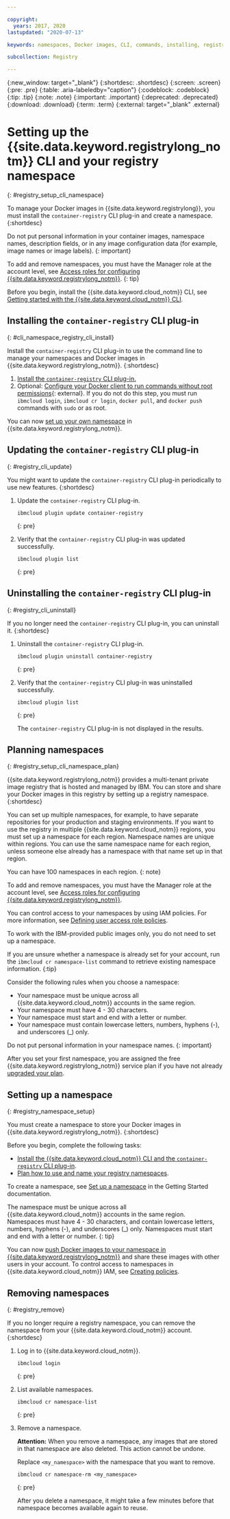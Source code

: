```yaml
---

copyright:
  years: 2017, 2020
lastupdated: "2020-07-13"

keywords: namespaces, Docker images, CLI, commands, installing, registry CLI, removing namespaces, setting up cli, installing cli, uninstalling cli, 

subcollection: Registry

---
```


{:new_window: target="_blank"}
{:shortdesc: .shortdesc}
{:screen: .screen}
{:pre: .pre}
{:table: .aria-labeledby="caption"}
{:codeblock: .codeblock}
{:tip: .tip}
{:note: .note}
{:important: .important}
{:deprecated: .deprecated}
{:download: .download}
{:term: .term}
{:external: target="_blank" .external}

# Setting up the {{site.data.keyword.registrylong_notm}} CLI and your registry namespace
{: #registry_setup_cli_namespace}

To manage your Docker images in {{site.data.keyword.registrylong}}, you must install the `container-registry` CLI plug-in and create a namespace.
{:shortdesc}

Do not put personal information in your container images, namespace names, description fields, or in any image configuration data (for example, image names or image labels).
{: important}

To add and remove namespaces, you must have the Manager role at the account level, see [Access roles for configuring {{site.data.keyword.registrylong_notm}}](/docs/Registry?topic=Registry-iam#access_roles_configure).
{: tip}

Before you begin, install the {{site.data.keyword.cloud_notm}} CLI, see [Getting started with the {{site.data.keyword.cloud_notm}} CLI](/docs/cli?topic=cli-getting-started).

## Installing the `container-registry` CLI plug-in
{: #cli_namespace_registry_cli_install}

Install the `container-registry` CLI plug-in to use the command line to manage your namespaces and Docker images in {{site.data.keyword.registrylong_notm}}.
{:shortdesc}

1. [Install the `container-registry` CLI plug-in.](/docs/Registry?topic=Registry-getting-started#gs_registry_cli_install)
2. Optional: [Configure your Docker client to run commands without root permissions](https://docs.docker.com/install/linux/linux-postinstall/){: external}. If you do not do this step, you must run `ibmcloud login`, `ibmcloud cr login`, `docker pull`, and `docker push` commands with `sudo` or as root.

You can now [set up your own namespace](#registry_namespace_setup) in {{site.data.keyword.registrylong_notm}}.

## Updating the `container-registry` CLI plug-in
{: #registry_cli_update}

You might want to update the `container-registry` CLI plug-in periodically to use new features.
{:shortdesc}

1. Update the `container-registry` CLI plug-in.

    ```
    ibmcloud plugin update container-registry
    ```
    {: pre}

2. Verify that the `container-registry` CLI plug-in was updated successfully.

    ```
    ibmcloud plugin list
    ```
     {: pre}

## Uninstalling the `container-registry` CLI plug-in
{: #registry_cli_uninstall}

If you no longer need the `container-registry` CLI plug-in, you can uninstall it.
{:shortdesc}

1. Uninstall the `container-registry` CLI plug-in.

    ```
    ibmcloud plugin uninstall container-registry
    ```
    {: pre}

2. Verify that the `container-registry` CLI plug-in was uninstalled successfully.

    ```
    ibmcloud plugin list
    ```
    {: pre}

    The `container-registry` CLI plug-in is not displayed in the results.

## Planning namespaces
{: #registry_setup_cli_namespace_plan}

{{site.data.keyword.registrylong_notm}} provides a multi-tenant private image registry that is hosted and managed by IBM. You can store and share your Docker images in this registry by setting up a registry namespace.
{:shortdesc}

You can set up multiple namespaces, for example, to have separate repositories for your production and staging environments. If you want to use the registry in multiple {{site.data.keyword.cloud_notm}} regions, you must set up a namespace for each region. Namespace names are unique within regions. You can use the same namespace name for each region, unless someone else already has a namespace with that name set up in that region.

You can have 100 namespaces in each region.
{: note}

To add and remove namespaces, you must have the Manager role at the account level, see [Access roles for configuring {{site.data.keyword.registrylong_notm}}](/docs/Registry?topic=Registry-iam#access_roles_configure).

You can control access to your namespaces by using IAM policies. For more information, see [Defining user access role policies](/docs/Registry?topic=Registry-user#user).

To work with the IBM-provided public images only, you do not need to set up a namespace.

If you are unsure whether a namespace is already set for your account, run the `ibmcloud cr namespace-list` command to retrieve existing namespace information.
{:tip}

Consider the following rules when you choose a namespace:

- Your namespace must be unique across all {{site.data.keyword.cloud_notm}} accounts in the same region.
- Your namespace must have 4 - 30 characters.
- Your namespace must start and end with a letter or number.
- Your namespace must contain lowercase letters, numbers, hyphens (-), and underscores (_) only.

Do not put personal information in your namespace names.
{: important}

After you set your first namespace, you are assigned the free {{site.data.keyword.registrylong_notm}} service plan if you have not already [upgraded your plan](/docs/Registry?topic=Registry-registry_overview#registry_plan_upgrade).

## Setting up a namespace
{: #registry_namespace_setup}

You must create a namespace to store your Docker images in {{site.data.keyword.registrylong_notm}}.
{:shortdesc}

Before you begin, complete the following tasks:

- [Install the {{site.data.keyword.cloud_notm}} CLI and the `container-registry` CLI plug-in](/docs/Registry?topic=Registry-getting-started#gs_registry_cli_install).
- [Plan how to use and name your registry namespaces](#registry_setup_cli_namespace_plan).

To create a namespace, see [Set up a namespace](/docs/Registry?topic=Registry-getting-started#gs_registry_namespace_add) in the Getting Started documentation.

The namespace must be unique across all {{site.data.keyword.cloud_notm}} accounts in the same region. Namespaces must have 4 - 30 characters, and contain lowercase letters, numbers, hyphens (-), and underscores (_) only. Namespaces must start and end with a letter or number.
{: tip}

You can now [push Docker images to your namespace in {{site.data.keyword.registrylong_notm}}](/docs/Registry?topic=Registry-registry_images_#registry_images_pushing_namespace) and share these images with other users in your account. To control access to namespaces in {{site.data.keyword.cloud_notm}} IAM, see [Creating policies](/docs/Registry?topic=Registry-user#create).

## Removing namespaces
{: #registry_remove}

If you no longer require a registry namespace, you can remove the namespace from your {{site.data.keyword.cloud_notm}} account.
{:shortdesc}

1. Log in to {{site.data.keyword.cloud_notm}}.

    ```
    ibmcloud login
    ```
    {: pre}

2. List available namespaces.

    ```
    ibmcloud cr namespace-list
    ```
    {: pre}

3. Remove a namespace.

    **Attention:** When you remove a namespace, any images that are stored in that namespace are also deleted. This action cannot be undone.

    Replace `<my_namespace>` with the namespace that you want to remove.

    ```
    ibmcloud cr namespace-rm <my_namespace>
    ```
    {: pre}

    After you delete a namespace, it might take a few minutes before that namespace becomes available again to reuse.
